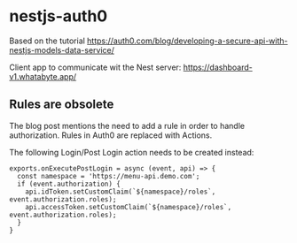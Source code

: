 # nestjs-auth0

Based on the tutorial https://auth0.com/blog/developing-a-secure-api-with-nestjs-models-data-service/

Client app to communicate wit the Nest server: https://dashboard-v1.whatabyte.app/

## Rules are obsolete

The blog post mentions the need to add a rule in order to handle authorization. Rules in Auth0 are replaced with Actions.

The following Login/Post Login action needs to be created instead:

```
exports.onExecutePostLogin = async (event, api) => {
  const namespace = 'https://menu-api.demo.com';
  if (event.authorization) {
    api.idToken.setCustomClaim(`${namespace}/roles`, event.authorization.roles);
    api.accessToken.setCustomClaim(`${namespace}/roles`, event.authorization.roles);
  }
}
```
